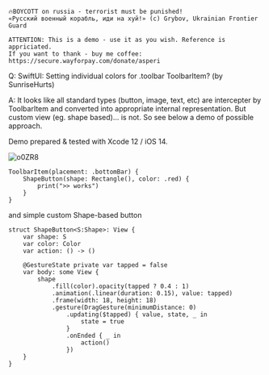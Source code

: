 ```
🔥BOYCOTT on russia - terrorist must be punished!
«Русский военный корабль, иди на хуй!» (c) Grybov, Ukrainian Frontier Guard

ATTENTION: This is a demo - use it as you wish. Reference is appriciated.
If you want to thank - buy me coffee: https://secure.wayforpay.com/donate/asperi
```

Q: SwiftUI: Setting individual colors for .toolbar ToolbarItem? (by SunriseHurts)

A: It looks like all standard types (button, image, text, etc) are intercepter by ToolbarItem and converted into appropriate internal representation. But custom view (eg. shape based)... is not. So see below a demo of possible approach.

Demo prepared & tested with Xcode 12 / iOS 14.

![o0ZR8](https://user-images.githubusercontent.com/62171579/178284897-55b88f90-84d1-4251-82ea-17eee9b2ebed.gif)

    ToolbarItem(placement: .bottomBar) {
		ShapeButton(shape: Rectangle(), color: .red) {
			print(">> works")
		}
    }

and simple custom Shape-based button

```
struct ShapeButton<S:Shape>: View {
	var shape: S
	var color: Color
	var action: () -> ()

	@GestureState private var tapped = false
	var body: some View {
		shape
			.fill(color).opacity(tapped ? 0.4 : 1)
			.animation(.linear(duration: 0.15), value: tapped)
			.frame(width: 18, height: 18)
			.gesture(DragGesture(minimumDistance: 0)
				.updating($tapped) { value, state, _ in
					state = true
				}
				.onEnded { _ in
					action()
				})
	}
}
```
